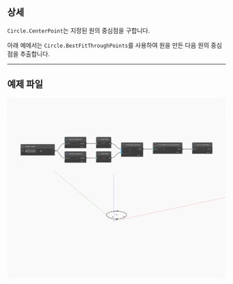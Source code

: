 ## 상세
`Circle.CenterPoint`는 지정된 원의 중심점을 구합니다.

아래 예에서는 `Circle.BestFitThroughPoints`를 사용하여 원을 만든 다음 원의 중심점을 추출합니다.

___
## 예제 파일

![CenterPoint](./Autodesk.DesignScript.Geometry.Circle.CenterPoint_img.jpg)


